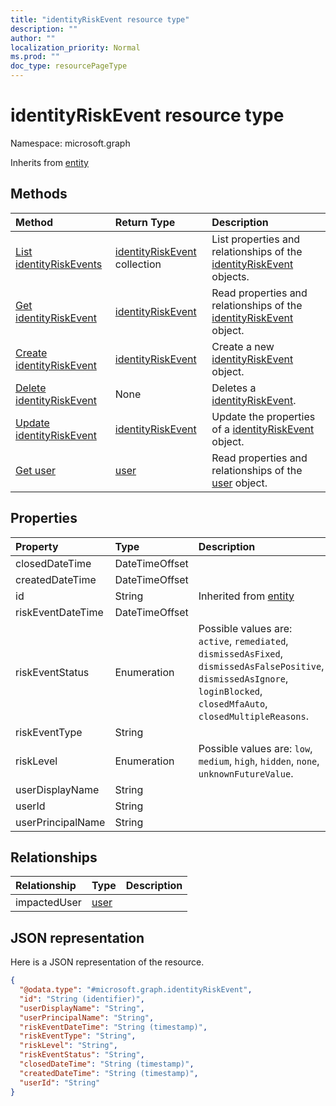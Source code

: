 ```yaml
---
title: "identityRiskEvent resource type"
description: ""
author: ""
localization_priority: Normal
ms.prod: ""
doc_type: resourcePageType
---
```


# identityRiskEvent resource type


Namespace: microsoft.graph




Inherits from [entity](../resources/entity.md)

## Methods
|Method|Return Type|Description|
|:---|:---|:---|
|[List identityRiskEvents](../api/identityriskevent-list.md)|[identityRiskEvent](../resources/identityriskevent.md) collection|List properties and relationships of the [identityRiskEvent](../resources/identityriskevent.md) objects.|
|[Get identityRiskEvent](../api/identityriskevent-get.md)|[identityRiskEvent](../resources/identityriskevent.md)|Read properties and relationships of the [identityRiskEvent](../resources/identityriskevent.md) object.|
|[Create identityRiskEvent](../api/identityriskevent-post-identityriskevents.md)|[identityRiskEvent](../resources/identityriskevent.md)|Create a new [identityRiskEvent](../resources/identityriskevent.md) object.|
|[Delete identityRiskEvent](../api/identityriskevent-delete.md)|None|Deletes a [identityRiskEvent](../resources/identityriskevent.md).|
|[Update identityRiskEvent](../api/identityriskevent-update.md)|[identityRiskEvent](../resources/identityriskevent.md)|Update the properties of a [identityRiskEvent](../resources/identityriskevent.md) object.|
|[Get user](../api/user-get.md)|[user](../resources/user.md)|Read properties and relationships of the [user](../resources/user.md) object.|

## Properties
|Property|Type|Description|
|:---|:---|:---|
|closedDateTime|DateTimeOffset||
|createdDateTime|DateTimeOffset||
|id|String| Inherited from [entity](../resources/entity.md)|
|riskEventDateTime|DateTimeOffset||
|riskEventStatus|Enumeration| Possible values are: `active`, `remediated`, `dismissedAsFixed`, `dismissedAsFalsePositive`, `dismissedAsIgnore`, `loginBlocked`, `closedMfaAuto`, `closedMultipleReasons`.|
|riskEventType|String||
|riskLevel|Enumeration| Possible values are: `low`, `medium`, `high`, `hidden`, `none`, `unknownFutureValue`.|
|userDisplayName|String||
|userId|String||
|userPrincipalName|String||

## Relationships
|Relationship|Type|Description|
|:---|:---|:---|
|impactedUser|[user](../resources/user.md)||

## JSON representation
Here is a JSON representation of the resource.
<!-- {
  "blockType": "resource",
  "keyProperty": "id",
  "@odata.type": "microsoft.graph.identityRiskEvent",
  "baseType": "microsoft.graph.entity",
  "openType": false
}
-->
``` json
{
  "@odata.type": "#microsoft.graph.identityRiskEvent",
  "id": "String (identifier)",
  "userDisplayName": "String",
  "userPrincipalName": "String",
  "riskEventDateTime": "String (timestamp)",
  "riskEventType": "String",
  "riskLevel": "String",
  "riskEventStatus": "String",
  "closedDateTime": "String (timestamp)",
  "createdDateTime": "String (timestamp)",
  "userId": "String"
}
```

